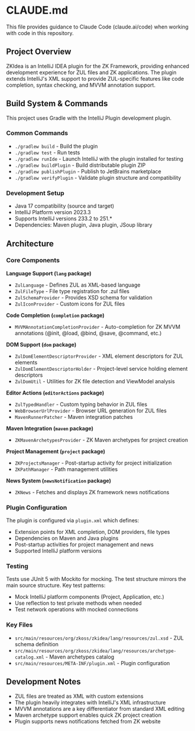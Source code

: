 # CLAUDE.md

This file provides guidance to Claude Code (claude.ai/code) when working with code in this repository.

## Project Overview

ZKIdea is an IntelliJ IDEA plugin for the ZK Framework, providing enhanced development experience for ZUL files and ZK applications. The plugin extends IntelliJ's XML support to provide ZUL-specific features like code completion, syntax checking, and MVVM annotation support.

## Build System & Commands

This project uses Gradle with the IntelliJ Plugin development plugin.

### Common Commands

- `./gradlew build` - Build the plugin
- `./gradlew test` - Run tests
- `./gradlew runIde` - Launch IntelliJ with the plugin installed for testing
- `./gradlew buildPlugin` - Build distributable plugin ZIP
- `./gradlew publishPlugin` - Publish to JetBrains marketplace
- `./gradlew verifyPlugin` - Validate plugin structure and compatibility

### Development Setup

- Java 17 compatibility (source and target)
- IntelliJ Platform version 2023.3
- Supports IntelliJ versions 233.2 to 251.*
- Dependencies: Maven plugin, Java plugin, JSoup library

## Architecture

### Core Components

**Language Support (`lang` package)**
- `ZulLanguage` - Defines ZUL as XML-based language
- `ZulFileType` - File type registration for .zul files
- `ZulSchemaProvider` - Provides XSD schema for validation
- `ZulIconProvider` - Custom icons for ZUL files

**Code Completion (`completion` package)**
- `MVVMAnnotationCompletionProvider` - Auto-completion for ZK MVVM annotations (@init, @load, @bind, @save, @command, etc.)

**DOM Support (`dom` package)**
- `ZulDomElementDescriptorProvider` - XML element descriptors for ZUL elements
- `ZulDomElementDescriptorHolder` - Project-level service holding element descriptors
- `ZulDomUtil` - Utilities for ZK file detection and ViewModel analysis

**Editor Actions (`editorActions` package)**
- `ZulTypedHandler` - Custom typing behavior in ZUL files
- `WebBrowserUrlProvider` - Browser URL generation for ZUL files
- `MavenRunnerPatcher` - Maven integration patches

**Maven Integration (`maven` package)**
- `ZKMavenArchetypesProvider` - ZK Maven archetypes for project creation

**Project Management (`project` package)**
- `ZKProjectsManager` - Post-startup activity for project initialization
- `ZKPathManager` - Path management utilities

**News System (`newsNotification` package)**
- `ZKNews` - Fetches and displays ZK framework news notifications

### Plugin Configuration

The plugin is configured via `plugin.xml` which defines:
- Extension points for XML completion, DOM providers, file types
- Dependencies on Maven and Java plugins  
- Post-startup activities for project management and news
- Supported IntelliJ platform versions

### Testing

Tests use JUnit 5 with Mockito for mocking. The test structure mirrors the main source structure. Key test patterns:
- Mock IntelliJ platform components (Project, Application, etc.)
- Use reflection to test private methods when needed
- Test network operations with mocked connections

### Key Files

- `src/main/resources/org/zkoss/zkidea/lang/resources/zul.xsd` - ZUL schema definition
- `src/main/resources/org/zkoss/zkidea/lang/resources/archetype-catalog.xml` - Maven archetypes catalog
- `src/main/resources/META-INF/plugin.xml` - Plugin configuration

## Development Notes

- ZUL files are treated as XML with custom extensions
- The plugin heavily integrates with IntelliJ's XML infrastructure
- MVVM annotations are a key differentiator from standard XML editing
- Maven archetype support enables quick ZK project creation
- Plugin supports news notifications fetched from ZK website